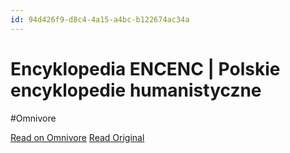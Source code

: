 ```yaml
---
id: 94d426f9-d8c4-4a15-a4bc-b122674ac34a
---
```


# Encyklopedia ENCENC | Polskie encyklopedie humanistyczne
#Omnivore

[Read on Omnivore](https://omnivore.app/me/encyklopedia-encenc-polskie-encyklopedie-humanistyczne-18e7f39d80d)
[Read Original](https://encenc.pl)


